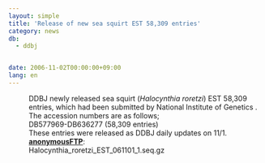 ```yaml
---
layout: simple
title: 'Release of new sea squirt EST 58,309 entries'
category: news
db:
  - ddbj


date: 2006-11-02T00:00:00+09:00
lang: en
---
```


<html>
<dd>DDBJ newly released sea squirt (<i>Halocynthia roretzi</i>) EST 58,309 entries, which had been submitted by National Institute of Genetics .
<dd>The accession numbers are as follows;
<dd>DB577969-DB636277 (58,309 entries)
<dd>These entries were released as DDBJ daily updates on 11/1.
<dd><b><a href="https://ddbj.nig.ac.jp/public/ddbj_database/mass/Halocynthia_roretzi_EST/">anonymousFTP</a></b>:<br> Halocynthia_roretzi_EST_061101_1.seq.gz</dd>
</dd>
</dd>
</dd>
</dd>
</html>
